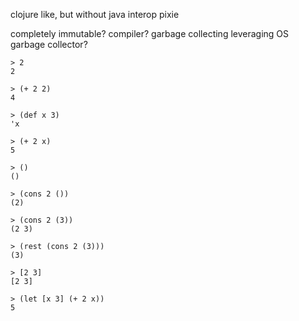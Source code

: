 
clojure like, but without java interop
pixie

completely immutable?
compiler?
garbage collecting leveraging OS garbage collector?

    > 2
    2

    > (+ 2 2)
    4

    > (def x 3)
    'x

    > (+ 2 x)
    5

    > ()
    ()

    > (cons 2 ())
    (2)

    > (cons 2 (3))
    (2 3)

    > (rest (cons 2 (3)))
    (3)
    
    > [2 3]
    [2 3]

    > (let [x 3] (+ 2 x))
    5